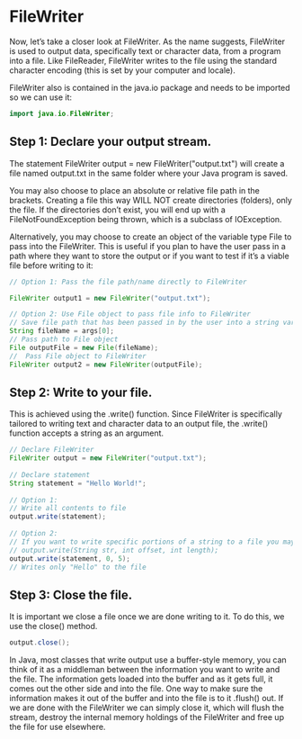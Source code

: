 # FileWriter

Now, let’s take a closer look at FileWriter. As the name suggests, FileWriter is used to output data, specifically text or character data, from a program into a file. Like FileReader, FileWriter writes to the file using the standard character encoding (this is set by your computer and locale).

FileWriter also is contained in the java.io package and needs to be imported so we can use it:

```java
import java.io.FileWriter;
```

## Step 1: Declare your output stream.

The statement FileWriter output = new FileWriter("output.txt") will create a file named output.txt in the same folder where your Java program is saved. 

You may also choose to place an absolute or relative file path in the brackets. Creating a file this way WILL NOT create directories (folders), only the file. If the directories don’t exist, you will end up with a FileNotFoundException being thrown, which is a subclass of IOException.

Alternatively, you may choose to create an object of the variable type File to pass into the FileWriter. This is useful if you plan to have the user pass in a path where they want to store the output or if you want to test if it’s a viable file before writing to it:

```java
// Option 1: Pass the file path/name directly to FileWriter

FileWriter output1 = new FileWriter("output.txt");

// Option 2: Use File object to pass file info to FileWriter
// Save file path that has been passed in by the user into a string variable.
String fileName = args[0];
// Pass path to File object
File outputFile = new File(fileName);
//  Pass File object to FileWriter
FileWriter output2 = new FileWriter(outputFile);
```

## Step 2: Write to your file.

This is achieved using the .write() function. Since FileWriter is specifically tailored to writing text and character data to an output file, the .write() function accepts a string as an argument.

```java
// Declare FileWriter
FileWriter output = new FileWriter("output.txt");
 
// Declare statement
String statement = "Hello World!";
 
// Option 1:
// Write all contents to file
output.write(statement);
 
// Option 2:
// If you want to write specific portions of a string to a file you may choose to use the following statement
// output.write(String str, int offset, int length);
output.write(statement, 0, 5);
// Writes only "Hello" to the file
```

## Step 3: Close the file.

It is important we close a file once we are done writing to it. To do this, we use the close() method.

```java
output.close();
```

In Java, most classes that write output use a buffer-style memory, you can think of it as a middleman between the information you want to write and the file. The information gets loaded into the buffer and as it gets full, it comes out the other side and into the file. One way to make sure the information makes it out of the buffer and into the file is to it .flush() out. If we are done with the FileWriter we can simply close it, which will flush the stream, destroy the internal memory holdings of the FileWriter and free up the file for use elsewhere.